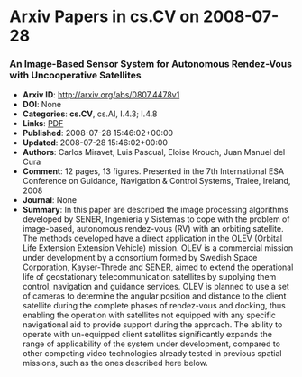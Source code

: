 # Arxiv Papers in cs.CV on 2008-07-28
### An Image-Based Sensor System for Autonomous Rendez-Vous with Uncooperative Satellites
- **Arxiv ID**: http://arxiv.org/abs/0807.4478v1
- **DOI**: None
- **Categories**: **cs.CV**, cs.AI, I.4.3; I.4.8
- **Links**: [PDF](http://arxiv.org/pdf/0807.4478v1)
- **Published**: 2008-07-28 15:46:02+00:00
- **Updated**: 2008-07-28 15:46:02+00:00
- **Authors**: Carlos Miravet, Luis Pascual, Eloise Krouch, Juan Manuel del Cura
- **Comment**: 12 pages, 13 figures. Presented in the 7th International ESA
  Conference on Guidance, Navigation & Control Systems, Tralee, Ireland, 2008
- **Journal**: None
- **Summary**: In this paper are described the image processing algorithms developed by SENER, Ingenieria y Sistemas to cope with the problem of image-based, autonomous rendez-vous (RV) with an orbiting satellite. The methods developed have a direct application in the OLEV (Orbital Life Extension Extension Vehicle) mission. OLEV is a commercial mission under development by a consortium formed by Swedish Space Corporation, Kayser-Threde and SENER, aimed to extend the operational life of geostationary telecommunication satellites by supplying them control, navigation and guidance services. OLEV is planned to use a set of cameras to determine the angular position and distance to the client satellite during the complete phases of rendez-vous and docking, thus enabling the operation with satellites not equipped with any specific navigational aid to provide support during the approach. The ability to operate with un-equipped client satellites significantly expands the range of applicability of the system under development, compared to other competing video technologies already tested in previous spatial missions, such as the ones described here below.



